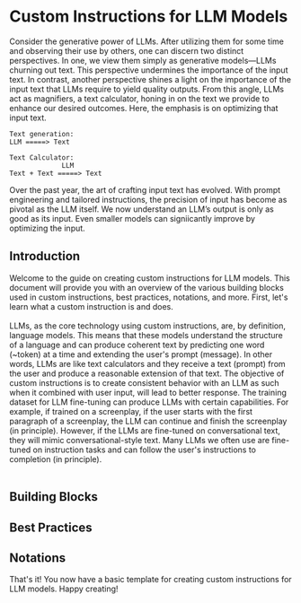 # Custom Instructions for LLM Models
Consider the generative power of LLMs. After utilizing them for some time and observing their use by others, one can discern two distinct perspectives. In one, we view them simply as generative models—LLMs churning out text. This perspective undermines the importance of the input text. In contrast, another perspective shines a light on the importance of the input text that LLMs require to yield quality outputs. From this angle, LLMs act as magnifiers, a text calculator, honing in on the text we provide to enhance our desired outcomes. Here, the emphasis is on optimizing that input text. 
```
Text generation:
LLM =====> Text

Text Calculator:
             LLM
Text + Text =====> Text
```

Over the past year, the art of crafting input text has evolved. With prompt engineering and tailored instructions, the precision of input has become as pivotal as the LLM itself. We now understand an LLM’s output is only as good as its input. Even smaller models can signiicantly improve by optimizing the input.

## Introduction
Welcome to the guide on creating custom instructions for LLM models. This document will provide you with an overview of the various building blocks used in custom instructions, best practices, notations, and more. First, let's learn what a custom instruction is and does.<br>
<br>
LLMs, as the core technology using custom instructions, are, by definition, language models. This means that these models understand the structure of a language and can produce coherent text by predicting one word (~token) at a time and extending the user's prompt (message). In other words, LLMs are like text calculators and they receive a text (prompt) from the user and produce a reasonable extension of that text. The objective of custom instructions is to create consistent behavior with an LLM as such when it combined with user input, will lead to better response. The training dataset for LLM fine-tuning can produce LLMs with certain capabilities. For example, if trained on a screenplay, if the user starts with the first paragraph of a screenplay, the LLM can continue and finish the screenplay (in principle). However, if the LLMs are fine-tuned on conversational text, they will mimic conversational-style text. Many LLMs we often use are fine-tuned on instruction tasks and can follow the user's instructions to completion (in principle).<br>
<br>


## Building Blocks


## Best Practices


## Notations


That's it! You now have a basic template for creating custom instructions for LLM models. Happy creating!
